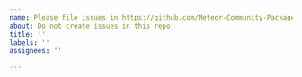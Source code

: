 ```yaml
---
name: Please file issues in https://github.com/Meteor-Community-Packages/meteor-typescript/issues
about: Do not create issues in this repo
title: ''
labels: ''
assignees: ''

---
```



